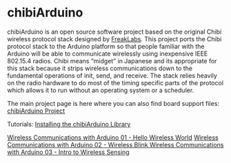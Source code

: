 chibiArduino
============

chibiArduino is an open source software project based on the original Chibi wireless protocol stack designed by [FreakLabs](https://www.freaklabs.org). This project ports the Chibi protocol stack to the Arduino platform so that people familiar with the Arduino will be able to communicate wirelessly using inexpensive IEEE 802.15.4 radios. Chibi means “midget” in Japanese and its appropriate for this stack because it strips wireless communications down to the fundamental operations of init, send, and receive. The stack relies heavily on the radio hardware to do most of the timing specific parts of the protocol which allows it to run without an operating system or a scheduler.

The main project page is here where you can also find board support files:
[chibiArduino Project](https://freaklabs.org/chibiarduino/) 

Tutorials:
[Installing the chibiArduino Library](https://freaklabs.org/installing-the-chibiarduino-library/)

[Wireless Communications with Arduino 01 - Hello Wireless World](https://freaklabs.org/documentation/wireless-communications-with-chibiarduino-01-hello-wireless-world/)
[Wireless Communications with Arduino 02 - Wireless Blink ](https://freaklabs.org/documentation/wireless-communications-with-chibiarduino-02-wireless-blink/)
[Wireless Communications with Arduino 03 - Intro to Wireless Sensing](https://freaklabs.org/documentation/wireless-communications-with-chibiarduino-03-intro-to-wireless-sensors/)



